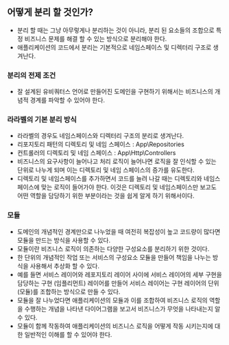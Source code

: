 
## 어떻게 분리 할 것인가?
- 분리 할 때는 그냥 아무렇게나 분리하는 것이 아니라, 분리 된 요소들의 조합으로 특정 비즈니스 문제를 해결 할 수 있는 방식으로 분리해야 한다.
- 애플리케이션의 코드에서 분리는 기본적으로 네임스페이스 및 디렉터리 구조로 생겨난다.

### 분리의 전제 조건
- 잘 설계된 유비쿼터스 언어로 만들어진 도메인을 구현하기 위해서는 비즈니스의 개념적 경계를 파악할 수 있어야 한다.

### 라라벨의 기본 분리 방식
- 라라벨의 경우도 네임스페이스와 디렉터리 구조의 분리로 생겨난다.
- 리포지토리 패턴의 디렉토리 및 네임 스페이스 : App\Repositories
- 컨트롤러의 디렉토리 및 네임 스페이스 :  App\Http\Controllers
- 비즈니스의 요구사항이 늘어나고 처리 로직이 늘어나면 로직을 잘 인식할 수 있는 단위로 나누게 되며 이는 디렉토리 및 네임 스페이스의 증가를 유도한다.
- 디렉토리 및 네임스페이스를 추가하면서 코드를 늘려 나갈 때는 디렉토리와 네임스페이스에 맞는 로직이 들어가야 한다. 이것은 디렉토리 및 네임스페이스만 보고도 어떤 역할을 담당하기 위한 부분이라는 것을 쉽게 알게 하기 위해서이다.

### 모듈
- 도메인의 개념적인 경계만으로 나누었을 때 여전히 복잡성이 높고 코드량이 많다면 모듈을 만드는 방식을 사용할 수 있다.
- 모듈이란 비즈니스 로직이 의존하는 다양한 구성요소를 분리하기 위한 것이다. 
- 한 단위의 개념적인 작업 또는 서비스의 구성요소 모듈을 만들어 책임을 나누는 방식을 사용해서 추상화 할 수 있다.
- 예를 들면 서비스 레이어와 레포지토리 레이어 사이에 서비스 레이어의 세부 구현을 담당하는 구현 (임플리먼트) 레이어를 만들어 서비스 레이어는 구현 레이어의 단위(모듈)를 조합하는 방식으로 만들 수 있다.
- 모듈을 잘 나누었다면 애플리케이션의 모듈과 이를 조합하여 비즈니스 로직의 역할을 수행하는 개념을 나타낸 다이어그램을 보고서 비즈니스가 무엇을 나타내는지 알 수 있다.
- 모듈이 함께 작동하여 애플리케이션의 비즈니스 로직을 어떻게 작동 시키는지에 대한 일반적인 이해를 할 수 있어야 한다.
